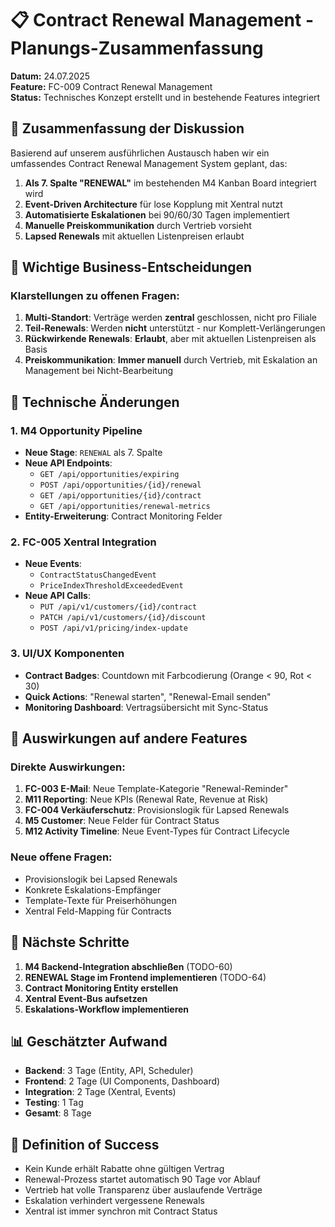# 📋 Contract Renewal Management - Planungs-Zusammenfassung

**Datum:** 24.07.2025  
**Feature:** FC-009 Contract Renewal Management  
**Status:** Technisches Konzept erstellt und in bestehende Features integriert

## 🎯 Zusammenfassung der Diskussion

Basierend auf unserem ausführlichen Austausch haben wir ein umfassendes Contract Renewal Management System geplant, das:

1. **Als 7. Spalte "RENEWAL"** im bestehenden M4 Kanban Board integriert wird
2. **Event-Driven Architecture** für lose Kopplung mit Xentral nutzt
3. **Automatisierte Eskalationen** bei 90/60/30 Tagen implementiert
4. **Manuelle Preiskommunikation** durch Vertrieb vorsieht
5. **Lapsed Renewals** mit aktuellen Listenpreisen erlaubt

## 📝 Wichtige Business-Entscheidungen

### Klarstellungen zu offenen Fragen:
1. **Multi-Standort**: Verträge werden **zentral** geschlossen, nicht pro Filiale
2. **Teil-Renewals**: Werden **nicht** unterstützt - nur Komplett-Verlängerungen
3. **Rückwirkende Renewals**: **Erlaubt**, aber mit aktuellen Listenpreisen als Basis
4. **Preiskommunikation**: **Immer manuell** durch Vertrieb, mit Eskalation an Management bei Nicht-Bearbeitung

## 🔧 Technische Änderungen

### 1. M4 Opportunity Pipeline
- **Neue Stage**: `RENEWAL` als 7. Spalte
- **Neue API Endpoints**:
  - `GET /api/opportunities/expiring`
  - `POST /api/opportunities/{id}/renewal`
  - `GET /api/opportunities/{id}/contract`
  - `GET /api/opportunities/renewal-metrics`
- **Entity-Erweiterung**: Contract Monitoring Felder

### 2. FC-005 Xentral Integration
- **Neue Events**: 
  - `ContractStatusChangedEvent`
  - `PriceIndexThresholdExceededEvent`
- **Neue API Calls**:
  - `PUT /api/v1/customers/{id}/contract`
  - `PATCH /api/v1/customers/{id}/discount`
  - `POST /api/v1/pricing/index-update`

### 3. UI/UX Komponenten
- **Contract Badges**: Countdown mit Farbcodierung (Orange < 90, Rot < 30)
- **Quick Actions**: "Renewal starten", "Renewal-Email senden"
- **Monitoring Dashboard**: Vertragsübersicht mit Sync-Status

## 🌊 Auswirkungen auf andere Features

### Direkte Auswirkungen:
1. **FC-003 E-Mail**: Neue Template-Kategorie "Renewal-Reminder"
2. **M11 Reporting**: Neue KPIs (Renewal Rate, Revenue at Risk)
3. **FC-004 Verkäuferschutz**: Provisionslogik für Lapsed Renewals
4. **M5 Customer**: Neue Felder für Contract Status
5. **M12 Activity Timeline**: Neue Event-Types für Contract Lifecycle

### Neue offene Fragen:
- Provisionslogik bei Lapsed Renewals
- Konkrete Eskalations-Empfänger
- Template-Texte für Preiserhöhungen
- Xentral Feld-Mapping für Contracts

## 🚀 Nächste Schritte

1. **M4 Backend-Integration abschließen** (TODO-60)
2. **RENEWAL Stage im Frontend implementieren** (TODO-64)
3. **Contract Monitoring Entity erstellen**
4. **Xentral Event-Bus aufsetzen**
5. **Eskalations-Workflow implementieren**

## 📊 Geschätzter Aufwand

- **Backend**: 3 Tage (Entity, API, Scheduler)
- **Frontend**: 2 Tage (UI Components, Dashboard)
- **Integration**: 2 Tage (Xentral, Events)
- **Testing**: 1 Tag
- **Gesamt**: 8 Tage

## 🎯 Definition of Success

- Kein Kunde erhält Rabatte ohne gültigen Vertrag
- Renewal-Prozess startet automatisch 90 Tage vor Ablauf
- Vertrieb hat volle Transparenz über auslaufende Verträge
- Eskalation verhindert vergessene Renewals
- Xentral ist immer synchron mit Contract Status